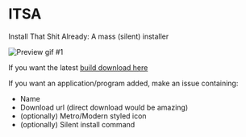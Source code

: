 ITSA
====

Install That Shit Already: A mass (silent) installer

![Preview gif #1](http://itsa.eaterofcorps.es/itsa.gif)

If you want the latest [build download here](http://itsa.eaterofcorps.es/ITSA.exe)

If you want an application/program added, make an issue containing:

 - Name
 - Download url (direct download would be amazing)
 - (optionally) Metro/Modern styled icon
 - (optionally) Silent install command


